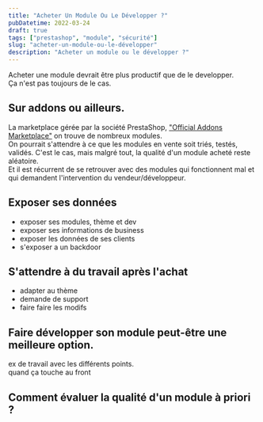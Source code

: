 ```yaml
---
title: "Acheter Un Module Ou Le Développer ?"
pubDatetime: 2022-03-24
draft: true
tags: ["prestashop", "module", "sécurité"]
slug: "acheter-un-module-ou-le-développer"
description: "Acheter un module ou le développer ?"
---
```


Acheter une module devrait être plus productif que de le developper.  
Ça n'est pas toujours de le cas.

<!-- more -->

## Sur addons ou ailleurs.

La marketplace gérée par la société PrestaShop, ["Official Addons Marketplace"](https://addons.prestashop.com/fr/) on trouve de nombreux modules.  
On pourrait s'attendre à ce que les modules en vente soit triés, testés, validés. C'est le cas, mais malgré tout, la qualité d'un module acheté reste aléatoire.  
Et il est récurrent de se retrouver avec des modules qui fonctionnent mal et qui demandent l'intervention du vendeur/développeur.

## Exposer ses données

- exposer ses modules, thème et dev
- exposer ses informations de business
- exposer les données de ses clients
- s'exposer a un backdoor

## S'attendre à du travail après l'achat

- adapter au thème
- demande de support
- faire faire les modifs

## Faire développer son module peut-être une meilleure option.

ex de travail avec les différents points.  
quand ça touche au front

## Comment évaluer la qualité d'un module à priori ?
